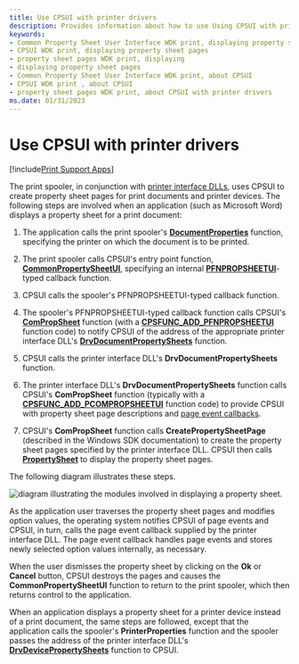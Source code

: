 ```yaml
---
title: Use CPSUI with printer drivers
description: Provides information about how to use Using CPSUI with printer drivers.
keywords:
- Common Property Sheet User Interface WDK print, displaying property sheet pages
- CPSUI WDK print, displaying property sheet pages
- property sheet pages WDK print, displaying
- displaying property sheet pages
- Common Property Sheet User Interface WDK print, about CPSUI
- CPSUI WDK print , about CPSUI
- property sheet pages WDK print, about CPSUI with printer drivers
ms.date: 01/31/2023
---
```


# Use CPSUI with printer drivers

[!include[Print Support Apps](../includes/print-support-apps.md)]

The print spooler, in conjunction with [printer interface DLLs](printer-interface-dll.md), uses CPSUI to create property sheet pages for print documents and printer devices. The following steps are involved when an application (such as Microsoft Word) displays a property sheet for a print document:

1. The application calls the print spooler's [**DocumentProperties**](/windows/win32/printdocs/documentproperties) function, specifying the printer on which the document is to be printed.

1. The print spooler calls CPSUI's entry point function, [**CommonPropertySheetUI**](/windows-hardware/drivers/ddi/compstui/nf-compstui-commonpropertysheetuia), specifying an internal [**PFNPROPSHEETUI**](/windows-hardware/drivers/ddi/compstui/nc-compstui-pfnpropsheetui)-typed callback function.

1. CPSUI calls the spooler's PFNPROPSHEETUI-typed callback function.

1. The spooler's PFNPROPSHEETUI-typed callback function calls CPSUI's [**ComPropSheet**](/windows-hardware/drivers/ddi/compstui/nc-compstui-pfncompropsheet) function (with a [**CPSFUNC_ADD_PFNPROPSHEETUI**](/previous-versions/ff546391(v=vs.85)) function code) to notify CPSUI of the address of the appropriate printer interface DLL's [**DrvDocumentPropertySheets**](/windows-hardware/drivers/ddi/winddiui/nf-winddiui-drvdocumentpropertysheets) function.

1. CPSUI calls the printer interface DLL's **DrvDocumentPropertySheets** function.

1. The printer interface DLL's **DrvDocumentPropertySheets** function calls CPSUI's **ComPropSheet** function (typically with a [**CPSFUNC_ADD_PCOMPROPSHEETUI**](/previous-versions/ff546388(v=vs.85)) function code) to provide CPSUI with property sheet page descriptions and [page event callbacks](page-event-callbacks.md).

1. CPSUI's **ComPropSheet** function calls **CreatePropertySheetPage** (described in the Windows SDK documentation) to create the property sheet pages specified by the printer interface DLL. CPSUI then calls [**PropertySheet**](/windows/win32/api/prsht/nf-prsht-propertysheeta) to display the property sheet pages.

The following diagram illustrates these steps.

![diagram illustrating the modules involved in displaying a property sheet.](images/usecpsui.png)

As the application user traverses the property sheet pages and modifies option values, the operating system notifies CPSUI of page events and CPSUI, in turn, calls the page event callback supplied by the printer interface DLL. The page event callback handles page events and stores newly selected option values internally, as necessary.

When the user dismisses the property sheet by clicking on the **Ok** or **Cancel** button, CPSUI destroys the pages and causes the **CommonPropertySheetUI** function to return to the print spooler, which then returns control to the application.

When an application displays a property sheet for a printer device instead of a print document, the same steps are followed, except that the application calls the spooler's **PrinterProperties** function and the spooler passes the address of the printer interface DLL's [**DrvDevicePropertySheets**](/windows-hardware/drivers/ddi/winddiui/nf-winddiui-drvdevicepropertysheets) function to CPSUI.
